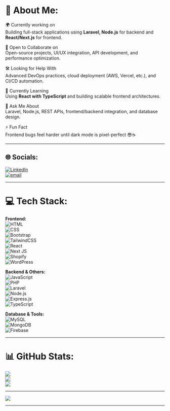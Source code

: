 # 💫 About Me:
🌍 Currently working on  
Building full-stack applications using **Laravel, Node.js** for backend and **React/Next.js** for frontend.

🤝 Open to Collaborate on  
Open-source projects, UI/UX integration, API development, and performance optimization.

🛠️ Looking for Help With  
Advanced DevOps practices, cloud deployment (AWS, Vercel, etc.), and CI/CD automation.

🌱 Currently Learning  
Using **React with TypeScript** and building scalable frontend architectures.

💬 Ask Me About  
Laravel, Node.js, REST APIs, frontend/backend integration, and database design.

⚡ Fun Fact  
Frontend bugs feel harder until dark mode is pixel-perfect 😎☕

---

## 🌐 Socials:
[![LinkedIn](https://img.shields.io/badge/LinkedIn-%230077B5.svg?logo=linkedin&logoColor=white)](https://linkedin.com/in/jamshed-ali-b8a1802a8)  
[![email](https://img.shields.io/badge/Email-D14836?logo=gmail&logoColor=white)](mailto:jamshedlinkedin@gmail.com) 

---

# 💻 Tech Stack:
**Frontend:**  
![HTML](https://img.shields.io/badge/html-%23E34F26.svg?style=for-the-badge&logo=html5&logoColor=white)  
![CSS](https://img.shields.io/badge/css-%231572B6.svg?style=for-the-badge&logo=css3&logoColor=white)  
![Bootstrap](https://img.shields.io/badge/bootstrap-%23563D7C.svg?style=for-the-badge&logo=bootstrap&logoColor=white)  
![TailwindCSS](https://img.shields.io/badge/tailwindcss-%2338B2AC.svg?style=for-the-badge&logo=tailwind-css&logoColor=white)  
![React](https://img.shields.io/badge/react-%2320232a.svg?style=for-the-badge&logo=react&logoColor=%2361DAFB)  
![Next JS](https://img.shields.io/badge/Next.js-000000?style=for-the-badge&logo=nextdotjs&logoColor=white)  
![Shopify](https://img.shields.io/badge/Shopify-7AB55C?style=for-the-badge&logo=shopify&logoColor=white)  
![WordPress](https://img.shields.io/badge/WordPress-%23117AC9.svg?style=for-the-badge&logo=WordPress&logoColor=white)

**Backend & Others:**  
![JavaScript](https://img.shields.io/badge/javascript-%23323330.svg?style=for-the-badge&logo=javascript&logoColor=%23F7DF1E)  
![PHP](https://img.shields.io/badge/php-%23777BB4.svg?style=for-the-badge&logo=php&logoColor=white)  
![Laravel](https://img.shields.io/badge/laravel-%23FF2D20.svg?style=for-the-badge&logo=laravel&logoColor=white)  
![Node.js](https://img.shields.io/badge/node.js-%2343853D.svg?style=for-the-badge&logo=node.js&logoColor=white)  
![Express.js](https://img.shields.io/badge/express.js-%23404d59.svg?style=for-the-badge&logo=express&logoColor=%2361DAFB)  
![TypeScript](https://img.shields.io/badge/typescript-%23007ACC.svg?style=for-the-badge&logo=typescript&logoColor=white)

**Database & Tools:**  
![MySQL](https://img.shields.io/badge/mysql-4479A1.svg?style=for-the-badge&logo=mysql&logoColor=white)  
![MongoDB](https://img.shields.io/badge/MongoDB-%234ea94b.svg?style=for-the-badge&logo=mongodb&logoColor=white)  
![Firebase](https://img.shields.io/badge/firebase-ffca28.svg?style=for-the-badge&logo=firebase&logoColor=black)

---

# 📊 GitHub Stats:
![](https://github-readme-stats.vercel.app/api?username=dev-jamshed&theme=dark&hide_border=true&show_icons=true&count_private=true)  
![](https://github-readme-streak-stats.herokuapp.com/?user=dev-jamshed&theme=dark&hide_border=true)  
![](https://github-readme-stats.vercel.app/api/top-langs/?username=dev-jamshed&theme=dark&hide_border=true&layout=compact)

---

[![](https://visitcount.itsvg.in/api?id=dev-jamshed&icon=0&color=0)](https://visitcount.itsvg.in)

---
